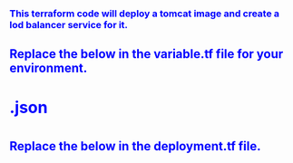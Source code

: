 <h3><font color='blue'>This terraform code will deploy a tomcat image and create a lod balancer service for it.</font></h3>

<h2><font color='blue'>Replace the below in the variable.tf file for your environment.</font></h2>
<h1><font color='blue'><gcp-project></font></h1>
<h1><font color='blue'><gcp-region></font></h1>
<h1><font color='blue'><gcp-zone></font></h1>
<h1><font color='blue'><service_account>.json</font></h1>
<h1><font color='blue'><gcp-cluster></font></h1>
<h1><font color='blue'><cluster-namespace></font></h1>

<h2><font color='blue'>Replace the below in the deployment.tf file.</font></h2>
<h1><font color='blue'><enter the image path></font></h1>
